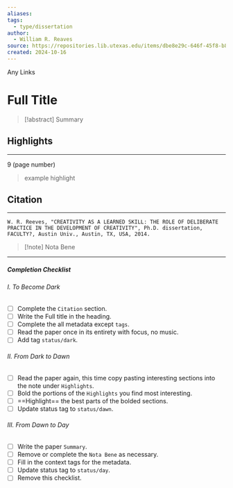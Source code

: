 ```yaml
---
aliases: 
tags:
  - type/dissertation
author:
  - William R. Reaves
source: https://repositories.lib.utexas.edu/items/dbe8e29c-646f-45f8-b875-497743b8267b
created: 2024-10-16
---
```

Any Links
# Full Title

> [!abstract] Summary
## Highlights
---
9 (page number)
> example highlight
## Citation
---
```
W. R. Reeves, "CREATIVITY AS A LEARNED SKILL: THE ROLE OF DELIBERATE PRACTICE IN THE DEVELOPMENT OF CREATIVITY", Ph.D. dissertation, FACULTY?, Austin Univ., Austin, TX, USA, 2014.
```

> [!note] Nota Bene

---
##### Completion Checklist
###### I. To Become Dark
- [ ] Complete the `Citation` section.
- [ ] Write the Full title in the heading.
- [ ] Complete the all metadata except `tags`.
- [ ] Read the paper once in its entirety with focus, no music.
- [ ] Add tag `status/dark`.
###### II. From Dark to Dawn
- [ ] Read the paper again, this time copy pasting interesting sections into the note under `Highlights`.
- [ ] Bold the portions of the `Highlights` you find most interesting.
- [ ] ==Highlight== the best parts of the bolded sections.
- [ ] Update status tag to `status/dawn`.
###### III. From Dawn to Day
- [ ] Write the paper `Summary`.
- [ ] Remove or complete the `Nota Bene` as necessary.
- [ ] Fill in the context tags for the metadata.
- [ ] Update status tag to `status/day`.
- [ ] Remove this checklist.